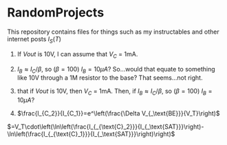 # RandomProjects
This repository contains files for things such as my instructables and other internet posts
$I_S(T)$
 1. If $Vout$ is 10V, I can assume that $V_C$ = 1mA.
 2. $I_B ≈ I_C/\beta$, so ($\beta = 100$) $I_B = 10 \mu A$? So...would that equate to something like 10V through a 1M resistor to the base? That seems...not right.

 3. that if $Vout$ is 10V, then $V_C$ = 1mA. Then, if $I_B ≈ I_C/\beta$, so ($\beta = 100$) $I_B = 10 \mu A$?

 4.  $\frac{I_{C_2}}{I_{C_1}}=e^\left(\frac{\Delta V_{_\text{BE}}}{V_T}\right)$

 $=V_T\cdot\left(\ln\left(\frac{I_{_{\text{C}_2}}}{I_{_\text{SAT}}}\right)-\ln\left(\frac{I_{_{\text{C}_1}}}{I_{_\text{SAT}}}\right)\right)$
